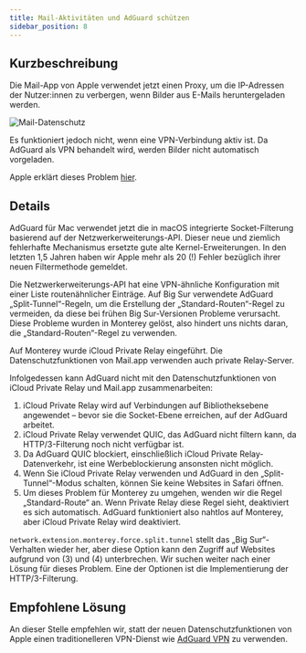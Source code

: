 ```yaml
---
title: Mail-Aktivitäten und AdGuard schützen
sidebar_position: 8
---
```


## Kurzbeschreibung

Die Mail-App von Apple verwendet jetzt einen Proxy, um die IP-Adressen der Nutzer:innen zu verbergen, wenn Bilder aus E-Mails heruntergeladen werden.

![Mail-Datenschutz](https://cdn.adtidy.org/content/kb/ad_blocker/mac/mac_protectMailActivity.jpg)

Es funktioniert jedoch nicht, wenn eine VPN-Verbindung aktiv ist. Da AdGuard als VPN behandelt wird, werden Bilder nicht automatisch vorgeladen.

Apple erklärt dieses Problem [hier](https://support.apple.com/HT212797).

## Details

AdGuard für Mac verwendet jetzt die in macOS integrierte Socket-Filterung basierend auf der Netzwerkerweiterungs-API. Dieser neue und ziemlich fehlerhafte Mechanismus ersetzte gute alte Kernel-Erweiterungen. In den letzten 1,5 Jahren haben wir Apple mehr als 20 (!) Fehler bezüglich ihrer neuen Filtermethode gemeldet.

Die Netzwerkerweiterungs-API hat eine VPN-ähnliche Konfiguration mit einer Liste routenähnlicher Einträge. Auf Big Sur verwendete AdGuard „Split-Tunnel“-Regeln, um die Erstellung der „Standard-Routen“-Regel zu vermeiden, da diese bei frühen Big Sur-Versionen Probleme verursacht. Diese Probleme wurden in Monterey gelöst, also hindert uns nichts daran, die „Standard-Routen“-Regel zu verwenden.

Auf Monterey wurde iCloud Private Relay eingeführt. Die Datenschutzfunktionen von Mail.app verwenden auch private Relay-Server.

Infolgedessen kann AdGuard nicht mit den Datenschutzfunktionen von iCloud Private Relay und Mail.app zusammenarbeiten:
1. iCloud Private Relay wird auf Verbindungen auf Bibliotheksebene angewendet – bevor sie die Socket-Ebene erreichen, auf der AdGuard arbeitet.
2. iCloud Private Relay verwendet QUIC, das AdGuard nicht filtern kann, da HTTP/3-Filterung noch nicht verfügbar ist.
3. Da AdGuard QUIC blockiert, einschließlich iCloud Private Relay-Datenverkehr, ist eine Werbeblockierung ansonsten nicht möglich.
4. Wenn Sie iCloud Private Relay verwenden und AdGuard in den „Split-Tunnel“-Modus schalten, können Sie keine Websites in Safari öffnen.
5. Um dieses Problem für Monterey zu umgehen, wenden wir die Regel „Standard-Route“ an. Wenn Private Relay diese Regel sieht, deaktiviert es sich automatisch. AdGuard funktioniert also nahtlos auf Monterey, aber iCloud Private Relay wird deaktiviert.

`network.extension.monterey.force.split.tunnel` stellt das „Big Sur“-Verhalten wieder her, aber diese Option kann den Zugriff auf Websites aufgrund von (3) und (4) unterbrechen. Wir suchen weiter nach einer Lösung für dieses Problem. Eine der Optionen ist die Implementierung der HTTP/3-Filterung.

## Empfohlene Lösung
An dieser Stelle empfehlen wir, statt der neuen Datenschutzfunktionen von Apple einen traditionelleren VPN-Dienst wie [AdGuard VPN](https://adguard-vpn.com/) zu verwenden.
